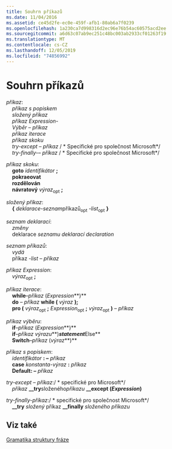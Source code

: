 ```yaml
---
title: Souhrn příkazů
ms.date: 11/04/2016
ms.assetid: ce45d2fe-ec0e-459f-afb1-80ab6a7f0239
ms.openlocfilehash: 1a230ca7d998316d2ec96e76b54ac60575acd2ee
ms.sourcegitcommit: a6d63c07ab9ec251c48bc003ab2933cf01263f19
ms.translationtype: MT
ms.contentlocale: cs-CZ
ms.lasthandoff: 12/05/2019
ms.locfileid: "74856992"
---
```

# <a name="summary-of-statements"></a>Souhrn příkazů

*příkaz*:<br/>
&nbsp;&nbsp;&nbsp;&nbsp;*příkaz s popiskem*<br/>
&nbsp;&nbsp;&nbsp;&nbsp;*složený příkaz*<br/>
&nbsp;&nbsp;&nbsp;&nbsp;*příkaz Expression-*<br/>
&nbsp;&nbsp;&nbsp;&nbsp;*Výběr – příkaz*<br/>
&nbsp;&nbsp;&nbsp;&nbsp;*příkaz iterace*<br/>
&nbsp;&nbsp;&nbsp;&nbsp;*příkaz skoku*<br/>
&nbsp;&nbsp;&nbsp;&nbsp;*try-except – příkaz*  / \* Specifické pro společnost Microsoft\*/<br/>
&nbsp;&nbsp;&nbsp;&nbsp;*try-finally-– příkaz*  / \* Specifické pro společnost Microsoft\*/

*příkaz skoku*:<br/>
&nbsp;&nbsp;&nbsp;&nbsp;**goto**  *identifikátor*  **;**<br/>
&nbsp;&nbsp;&nbsp;&nbsp;**pokraeovat**<br/>
&nbsp;&nbsp;&nbsp;&nbsp;**rozdělován**<br/>
&nbsp;&nbsp;&nbsp;&nbsp;**návratový** *výraz*<sub>opt</sub> **;**

*složený příkaz*:<br/>
&nbsp;&nbsp;&nbsp;&nbsp;**{** *deklarace-seznam*příkazů<sub>opt</sub> *-list*<sub>opt</sub> **}**

*seznam deklarací*:<br/>
&nbsp;&nbsp;&nbsp;&nbsp;*změny*<br/>
&nbsp;&nbsp;&nbsp;&nbsp;deklarace *seznamu deklarací* *declaration*

*seznam příkazů*:<br/>
&nbsp;&nbsp;&nbsp;&nbsp;*vydá*<br/>
&nbsp;&nbsp;&nbsp;&nbsp;příkaz *-list –* *příkaz*

*příkaz Expression*:<br/>
&nbsp;&nbsp;&nbsp;&nbsp;*výraz*<sub>opt</sub> **;**

*příkaz iterace*:<br/>
&nbsp;&nbsp;&nbsp;&nbsp;**while**–*příkaz* (*Expression***)**      <br/>
&nbsp;&nbsp;&nbsp;&nbsp;**do**  *– příkaz*  **while (**  *výraz*  **);**<br/>
&nbsp;&nbsp;&nbsp;&nbsp;**pro (**  *výraz*<sub>opt</sub> **;** *Expression*<sub>opt</sub> **;** *výraz*<sub>opt</sub> **)** – *příkaz*

*příkaz výběru*:<br/>
&nbsp;&nbsp;&nbsp;&nbsp;**if**–*příkaz* (*Expression***)**      <br/>
&nbsp;&nbsp;&nbsp;&nbsp;**if**–*příkaz* *výrazu***)***statement***Else**          <br/>
&nbsp;&nbsp;&nbsp;&nbsp;**Switch**–*příkaz* (*výraz***)**      

*příkaz s popiskem*:<br/>
&nbsp;&nbsp;&nbsp;&nbsp;*identifikátor*  **: –**  *příkaz*<br/>
&nbsp;&nbsp;&nbsp;&nbsp;**case**  *konstanta-výraz*  **:**  *příkaz*<br/>
&nbsp;&nbsp;&nbsp;&nbsp;**Default: –**  *příkaz*

*try-except – příkaz*:/ \* specifické pro Microsoft\*/<br/>
&nbsp;&nbsp;&nbsp;&nbsp;*příkaz* **__try**složeného*příkazu* **__except (***Expression***)**        

*try-finally-příkaz*:/ \* specifické pro společnost Microsoft\*/<br/>
&nbsp;&nbsp;&nbsp;&nbsp;**__try**  *složený* příkaz **__finally**  *složeného příkazu*

## <a name="see-also"></a>Viz také

[Gramatika struktury fráze](../c-language/phrase-structure-grammar.md)
